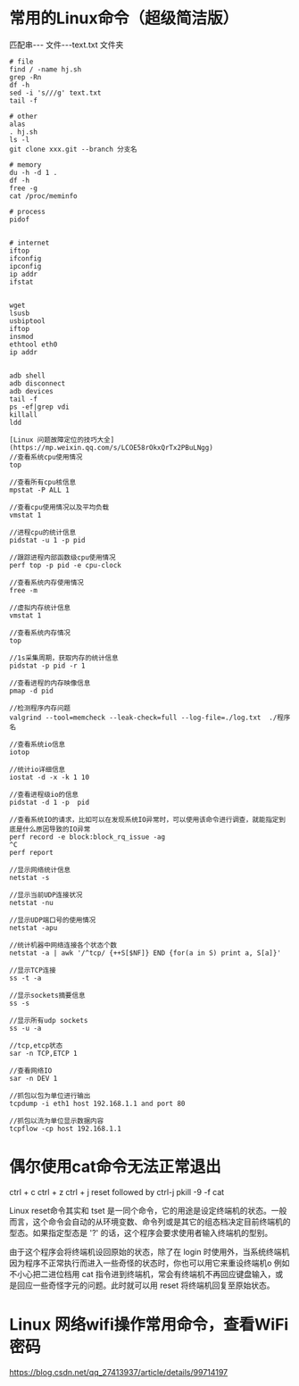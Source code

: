 # 常用的Linux命令（超级简洁版）
匹配串---
文件---text.txt
文件夹


```
# file
find / -name hj.sh
grep -Rn 
df -h
sed -i 's///g' text.txt
tail -f

# other
alas
. hj.sh
ls -l
git clone xxx.git --branch 分支名

# memory
du -h -d 1 .
df -h
free -g
cat /proc/meminfo

# process
pidof


# internet
iftop
ifconfig
ipconfig
ip addr
ifstat


wget
lsusb
usbiptool
iftop
insmod
ethtool eth0
ip addr


adb shell
adb disconnect
adb devices
tail -f
ps -ef|grep vdi
killall
ldd

[Linux 问题故障定位的技巧大全](https://mp.weixin.qq.com/s/LCOE58rOkxQrTx2PBuLNgg)
//查看系统cpu使用情况
top

//查看所有cpu核信息
mpstat -P ALL 1

//查看cpu使用情况以及平均负载
vmstat 1

//进程cpu的统计信息
pidstat -u 1 -p pid

//跟踪进程内部函数级cpu使用情况
perf top -p pid -e cpu-clock

//查看系统内存使用情况
free -m

//虚拟内存统计信息
vmstat 1

//查看系统内存情况
top

//1s采集周期，获取内存的统计信息
pidstat -p pid -r 1

//查看进程的内存映像信息
pmap -d pid

//检测程序内存问题
valgrind --tool=memcheck --leak-check=full --log-file=./log.txt  ./程序名

//查看系统io信息
iotop

//统计io详细信息
iostat -d -x -k 1 10

//查看进程级io的信息
pidstat -d 1 -p  pid

//查看系统IO的请求，比如可以在发现系统IO异常时，可以使用该命令进行调查，就能指定到底是什么原因导致的IO异常
perf record -e block:block_rq_issue -ag
^C
perf report

//显示网络统计信息
netstat -s

//显示当前UDP连接状况
netstat -nu

//显示UDP端口号的使用情况
netstat -apu

//统计机器中网络连接各个状态个数
netstat -a | awk '/^tcp/ {++S[$NF]} END {for(a in S) print a, S[a]}'

//显示TCP连接
ss -t -a

//显示sockets摘要信息
ss -s

//显示所有udp sockets
ss -u -a

//tcp,etcp状态
sar -n TCP,ETCP 1

//查看网络IO
sar -n DEV 1

//抓包以包为单位进行输出
tcpdump -i eth1 host 192.168.1.1 and port 80 

//抓包以流为单位显示数据内容
tcpflow -cp host 192.168.1.1
```

# 偶尔使用cat命令无法正常退出
ctrl + c
ctrl + z
ctrl + j
reset followed by ctrl-j
pkill -9 -f cat

Linux reset命令其实和 tset 是一同个命令，它的用途是设定终端机的状态。一般而言，这个命令会自动的从环境变数、命令列或是其它的组态档决定目前终端机的型态。如果指定型态是 '?' 的话，这个程序会要求使用者输入终端机的型别。

由于这个程序会将终端机设回原始的状态，除了在 login 时使用外，当系统终端机因为程序不正常执行而进入一些奇怪的状态时，你也可以用它来重设终端机o 例如不小心把二进位档用 cat 指令进到终端机，常会有终端机不再回应键盘输入，或是回应一些奇怪字元的问题。此时就可以用 reset 将终端机回复至原始状态。


# Linux 网络wifi操作常用命令，查看WiFi密码
https://blog.csdn.net/qq_27413937/article/details/99714197
